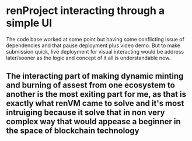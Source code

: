 # renProject interacting through a simple UI

The code base worked at some point but having some conflicting issue of dependencies and that pause deployment plus video demo. But to make submission quick, live deployment for visual interacting would be address later/sooner as the logic and concept of it all is understandable now.

## The interacting part of making dynamic minting and burning of assest from one ecosystem to another is the most exiting part for me, as that is exactly what renVM came to solve and it's most intruiging because it solve that in non very complex way that would appease a beginner in the space of blockchain technology
